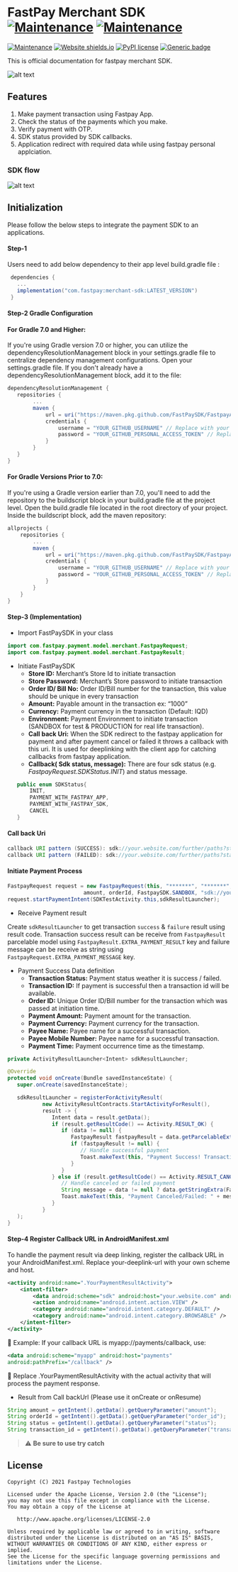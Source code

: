 # FastPay Merchant SDK [![Maintenance](https://img.shields.io/badge/Java-ED8B00?style=for-the-badge&logo=java&logoColor=white)]()   [![Maintenance](https://img.shields.io/badge/Android-3DDC84?style=for-the-badge&logo=android&logoColor=white)]() 

[![Maintenance](https://img.shields.io/badge/Maintained%3F-yes-green.svg)]()
[![Website shields.io](https://img.shields.io/website-up-down-green-red/http/shields.io.svg)](https://fastpay.blackace.tech)
[![PyPI license](https://img.shields.io/pypi/l/ansicolortags.svg)](https://pypi.python.org/pypi/ansicolortags/)
[![Generic badge](https://img.shields.io/badge/Version-v1.0.0-blue.svg)](https://shields.io/)


This is official documentation for fastpay merchant SDK.

![alt text](https://fast-pay.iq/images/logo_dark.png)


## Features
1. Make payment transaction using Fastpay App.
2. Check the status of the payments which you make.
3. Verify payment with OTP.
4. SDK status provided by SDK callbacks.
5. Application redirect with required data while using fastpay personal applciation.

### SDK flow
![alt text](flow.png)

## Initialization

Please follow the below steps to integrate the payment SDK to an applications.

#### Step-1
Users need to add below dependency to their app level build.gradle file :

```gradle
 dependencies {
   ...
   implementation("com.fastpay:merchant-sdk:LATEST_VERSION")
 }
```

#### Step-2 Gradle Configuration

#### For Gradle 7.0 and Higher:
If you're using Gradle version 7.0 or higher, you can utilize the dependencyResolutionManagement block in your settings.gradle file to centralize dependency management configurations.
Open your settings.gradle file.
If you don't already have a dependencyResolutionManagement block, add it to the file:

```gradle
dependencyResolutionManagement {
   repositories {
        ...
        maven {
            url = uri("https://maven.pkg.github.com/FastPaySDK/FastpayAndroidSDK")
            credentials {
                username = "YOUR_GITHUB_USERNAME" // Replace with your GitHub username
                password = "YOUR_GITHUB_PERSONAL_ACCESS_TOKEN" // Replace with your GitHub PAT
            }
        }
   }
}
```

#### For Gradle Versions Prior to 7.0:
If you're using a Gradle version earlier than 7.0, you'll need to add the repository to the buildscript block in your build.gradle file at the project level.
Open the build.gradle file located in the root directory of your project.
Inside the buildscript block, add the maven repository:

```gradle
allprojects {
    repositories {
        ...
        maven {
            url = uri("https://maven.pkg.github.com/FastPaySDK/FastpayAndroidSDK")
            credentials {
                username = "YOUR_GITHUB_USERNAME" // Replace with your GitHub username
                password = "YOUR_GITHUB_PERSONAL_ACCESS_TOKEN" // Replace with your GitHub PAT
            }
        }
    }
}
```

#### Step-3 (Implementation)
 -  Import FastPaySDK in your class
```java
import com.fastpay.payment.model.merchant.FastpayRequest;
import com.fastpay.payment.model.merchant.FastpayResult;
```
 - Initiate FastPaySDK
    * **Store ID:** Merchant’s Store Id to initiate transaction
    * **Store Password:** Merchant’s Store password to initiate transaction
    * **Order ID/ Bill No:** Order ID/Bill number for the transaction, this value should be unique in every transaction
    * **Amount:** Payable amount in the transaction ex: “1000”
    * **Currency:** Payment currency in the transaction (Default: IQD)
    * **Environment:** Payment Environment to initiate transaction (SANDBOX for test & PRODUCTION for real life transaction).
    * **Call back Uri:** When the SDK redirect to the fastpay application for payment and after payment cancel or failed it throws a callback with this uri. It is used for deeplinking with the client app for catching callbacks from fastpay application.
    * **Callback( Sdk status, message):** There are four sdk status (e.g. *FastpayRequest.SDKStatus.INIT*) and status message.
 ```java
    public enum SDKStatus{
        INIT,
        PAYMENT_WITH_FASTPAY_APP,
        PAYMENT_WITH_FASTPAY_SDK,
        CANCEL
    }
```

#### Call back Uri

 ```java
callback URI pattern (SUCCESS): sdk://your.website.com/further/paths?status=success&transaction_id=XXXX&order_id=XXXX&amount=XXX&currency=XXX&mobile_number=XXXXXX&time=XXXX&name=XXXX
callback URI pattern (FAILED): sdk://your.website.com/further/paths?status=failed&order_id=XXXXX
``` 
 
#### Initiate Payment Process

```java
FastpayRequest request = new FastpayRequest(this, "*******", "*******",
                        amount, orderId, FastpaySDK.SANDBOX, "sdk://your.website.com/further/paths", (sdkStatus, message) -> Toast.makeText(SDKTestActivity.this,message,Toast.LENGTH_LONG).show());
request.startPaymentIntent(SDKTestActivity.this,sdkResultLauncher);
```
 - Receive Payment result 

 Create `sdkResultLauncher` to get transaction `success` & `failure` result using result code.
 Transaction success result can be receive from `FastpayResult` parcelable model using `FastpayResult.EXTRA_PAYMENT_RESULT` key and failure message can be receive as string using     `FastpayRequest.EXTRA_PAYMENT_MESSAGE` key.
 - Payment Success Data definition
   *  **Transaction Status:** Payment status weather it is success / failed.
   *  **Transaction ID:** If payment is successful then a transaction id will be available.
   *  **Order ID:** Unique Order ID/Bill number for the transaction which was passed at initiation time.
   *  **Payment Amount:** Payment amount for the transaction.
   *  **Payment Currency:** Payment currency for the transaction. 
   *  **Payee Name:** Payee name for a successful transaction.
   *  **Payee Mobile Number:** Payee name for a successful transaction.
   *  **Payment Time:** Payment occurrence time as the timestamp.


```java
private ActivityResultLauncher<Intent> sdkResultLauncher;

@Override
protected void onCreate(Bundle savedInstanceState) {
   super.onCreate(savedInstanceState);

   sdkResultLauncher = registerForActivityResult(
           new ActivityResultContracts.StartActivityForResult(),
           result -> {
              Intent data = result.getData();
              if (result.getResultCode() == Activity.RESULT_OK) {
                 if (data != null) {
                    FastpayResult fastpayResult = data.getParcelableExtra(FastpayResult.EXTRA_PAYMENT_RESULT);
                    if (fastpayResult != null) {
                       // Handle successful payment
                       Toast.makeText(this, "Payment Success! Transaction ID: " + fastpayResult.getTransactionId(), Toast.LENGTH_LONG).show();
                    }
                 }
              } else if (result.getResultCode() == Activity.RESULT_CANCELED) {
                 // Handle canceled or failed payment
                 String message = data != null ? data.getStringExtra(FastpayRequest.EXTRA_PAYMENT_MESSAGE) : "No message";
                 Toast.makeText(this, "Payment Canceled/Failed: " + message, Toast.LENGTH_LONG).show();
              }
           }
   );
}
```
#### Step-4 Register Callback URL in AndroidManifest.xml

To handle the payment result via deep linking, register the callback URL in your 
AndroidManifest.xml. Replace your-deeplink-url with your own scheme and host.

```xml
<activity android:name=".YourPaymentResultActivity">
    <intent-filter>
        <data android:scheme="sdk" android:host="your.website.com" android:pathPrefix="/further/paths" />
        <action android:name="android.intent.action.VIEW" />
        <category android:name="android.intent.category.DEFAULT" />
        <category android:name="android.intent.category.BROWSABLE" />
    </intent-filter>
</activity>
```
🔹 Example: If your callback URL is myapp://payments/callback, use:
```xml
<data android:scheme="myapp" android:host="payments" 
android:pathPrefix="/callback" />
```

🔹 Replace .YourPaymentResultActivity with the actual activity that will process the 
payment response.

 - Result from Call backUrl (Please use it onCreate or onResume)

 ```java
 String amount = getIntent().getData().getQueryParameter("amount");
 String orderId = getIntent().getData().getQueryParameter("order_id");
 String status = getIntent().getData().getQueryParameter("status");
 String transaction_id = getIntent().getData().getQueryParameter("transaction_id");
```
> :warning: **Be sure to use try catch**
## License

    Copyright (C) 2021 Fastpay Technologies

    Licensed under the Apache License, Version 2.0 (the "License");
    you may not use this file except in compliance with the License.
    You may obtain a copy of the License at

       http://www.apache.org/licenses/LICENSE-2.0

    Unless required by applicable law or agreed to in writing, software
    distributed under the License is distributed on an "AS IS" BASIS,
    WITHOUT WARRANTIES OR CONDITIONS OF ANY KIND, either express or implied.
    See the License for the specific language governing permissions and
    limitations under the License.


